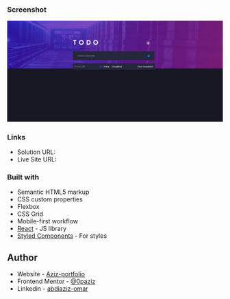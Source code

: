 

### Screenshot

![todolist-app/public/design/TodoApp.png](public/design/TodoApp.png)


### Links

- Solution URL: [](https://github.com/0paziz/insure-landing-page)
- Live Site URL: [](https://0paziz.github.io/insure-landing-page/)


### Built with

- Semantic HTML5 markup
- CSS custom properties
- Flexbox
- CSS Grid
- Mobile-first workflow
- [React](https://reactjs.org/) - JS library
- [Styled Components](https://styled-components.com/) - For styles



## Author

- Website - [Aziz-portfolio](https://0paziz.github.io/Aziz-portfolio/index.html)
- Frontend Mentor - [@0paziz](https://www.frontendmentor.io/profile/@0paziz)
- Linkedin - [abdiaziz-omar](https://www.linkedin.com/in/abdiaziz-omar-876b06256/)

